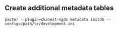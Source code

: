 ## Create additional metadata tables

    paster --plugin=ckanext-ngds metadata initdb --config=/path/to/development.ini